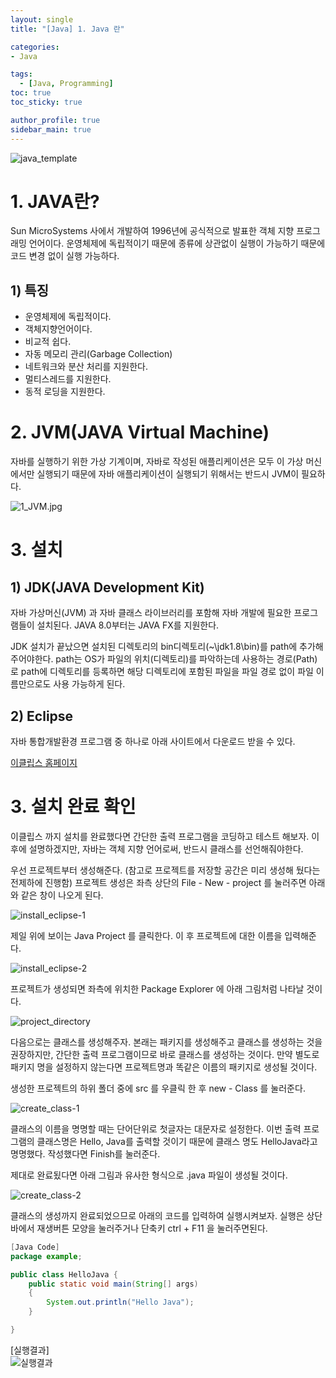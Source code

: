 ```yaml
---
layout: single
title: "[Java] 1. Java 란"

categories:
- Java

tags:
  - [Java, Programming]
toc: true
toc_sticky: true

author_profile: true
sidebar_main: true
---
```


![java_template](/assets/images/blog_template/java.jpg)

# 1. JAVA란?

Sun MicroSystems 사에서 개발하여 1996년에 공식적으로 발표한 객체 지향 프로그래밍 언어이다.
운영체제에 독립적이기 때문에 종류에 상관없이 실행이 가능하기 때문에 코드 변경 없이 실행 가능하다.

## 1) 특징
- 운영체제에 독립적이다.
- 객체지향언어이다.
- 비교적 쉽다.
- 자동 메모리 관리(Garbage Collection)
- 네트워크와 분산 처리를 지원한다.
- 멀티스레드를 지원한다.
- 동적 로딩을 지원한다.

# 2. JVM(JAVA Virtual Machine)

자바를 실행하기 위한 가상 기계이며, 자바로 작성된 애플리케이션은 모두 이 가상 머신에서만 실행되기 때문에 자바 애플리케이션이 실행되기 위해서는 반드시 JVM이 필요하다.

![1_JVM.jpg](/images/2020-02-22-java-chapter1-about_java/1_JVM.jpg)

# 3. 설치
## 1) JDK(JAVA Development Kit)
자바 가상머신(JVM) 과 자바 클래스 라이브러리를 포함해 자바 개발에 필요한 프로그램들이 설치된다.
JAVA 8.0부터는 JAVA FX를 지원한다.

JDK 설치가 끝났으면 설치된 디렉토리의 bin디렉토리(~\jdk1.8\bin)를 path에 추가해주어야한다.
path는 OS가 파일의 위치(디렉토리)를 파악하는데 사용하는 경로(Path)로 path에 디렉토리를 등록하면 해당 디렉토리에 포함된 파일을 파일 경로 없이 파일 이름만으로도 사용 가능하게 된다.

## 2) Eclipse
자바 통합개발환경 프로그램 중 하나로 아래 사이트에서 다운로드 받을 수 있다.

[이클립스 홈페이지](https://www.eclipse.org/)


# 3. 설치 완료 확인
이클립스 까지 설치를 완료했다면 간단한 출력 프로그램을 코딩하고 테스트 해보자.
이 후에 설명하겠지만, 자바는 객체 지향 언어로써, 반드시 클래스를 선언해줘야한다.


우선 프로젝트부터 생성해준다. (참고로 프로젝트를 저장할 공간은 미리 생성해 뒀다는 전제하에 진행함)
프로젝트 생성은 좌측 상단의 File - New - project 를 눌러주면 아래와 같은 창이 나오게 된다.

![install_eclipse-1](/images/2020-02-22-java-chapter1-about_java/2_install_eclipse.jpg)

제일 위에 보이는 Java Project 를 클릭한다. 이 후 프로젝트에 대한 이름을 입력해준다.

![install_eclipse-2](/images/2020-02-22-java-chapter1-about_java/3_install_eclipse_2.jpg)

프로젝트가 생성되면 좌측에 위치한 Package Explorer 에 아래 그림처럼 나타날 것이다.

![project_directory](/images/2020-02-22-java-chapter1-about_java/4_project_directory.jpg)


다음으로는 클래스를 생성해주자. 본래는 패키지를 생성해주고 클래스를 생성하는 것을 권장하지만, 간단한 출력 프로그램이므로 바로 클래스를 생성하는 것이다. 만약 별도로 패키지 명을 설정하지 않는다면 프로젝트명과 똑같은 이름의 패키지로 생성될 것이다.


생성한 프로젝트의 하위 폴더 중에 src 를 우클릭 한 후 new - Class 를 눌러준다.

![create_class-1](/images/2020-02-22-java-chapter1-about_java/5_create_class_1.jpg)

클래스의 이름을 명명할 때는 단어단위로 첫글자는 대문자로 설정한다. 이번 출력 프로그램의 클래스명은 Hello, Java를 출력할 것이기 때문에 클래스 명도 HelloJava라고 명명했다. 작성했다면 Finish를 눌러준다.

제대로 완료됬다면 아래 그림과 유사한 형식으로 .java 파일이 생성될 것이다.

![create_class-2](/images/2020-02-22-java-chapter1-about_java/6_create_class_2.jpg)

클래스의 생성까지 완료되었으므로 아래의 코드를 입력하여 실행시켜보자. 실행은 상단 바에서 재생버튼 모양을 눌러주거나 단축키 ctrl + F11 을 눌러주면된다.

```JAVA
[Java Code]
package example;

public class HelloJava {
	public static void main(String[] args)
	{
		System.out.println("Hello Java");
	}

}
```
[실행결과]<br>
![실행결과](/images/2020-02-22-java-chapter1-about_java/7_run_example.jpg)
﻿
